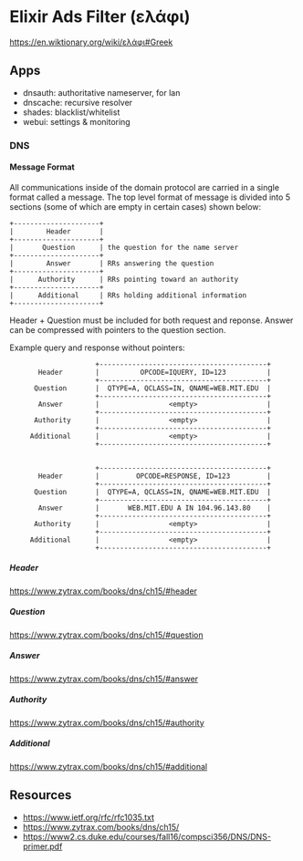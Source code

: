 # Elixir Ads Filter (ελάφι)

https://en.wiktionary.org/wiki/ελάφι#Greek


## Apps

- dnsauth: authoritative nameserver, for lan
- dnscache: recursive resolver
- shades: blacklist/whitelist
- webui: settings & monitoring

### DNS

#### Message Format

All communications inside of the domain protocol are carried in a single
format called a message.  The top level format of message is divided
into 5 sections (some of which are empty in certain cases) shown below:

    +---------------------+
    |        Header       |
    +---------------------+
    |       Question      | the question for the name server
    +---------------------+
    |        Answer       | RRs answering the question
    +---------------------+
    |      Authority      | RRs pointing toward an authority
    +---------------------+
    |      Additional     | RRs holding additional information
    +---------------------+


Header + Question must be included for both request and reponse. Answer can be compressed with pointers to the question section.

Example query and response without pointers:


                         +-----------------------------------------+
           Header        |          OPCODE=IQUERY, ID=123          |
                         +-----------------------------------------+
          Question       |  QTYPE=A, QCLASS=IN, QNAME=WEB.MIT.EDU  |
                         +-----------------------------------------+
           Answer        |                 <empty>                 |
                         +-----------------------------------------+
          Authority      |                 <empty>                 |
                         +-----------------------------------------+
         Additional      |                 <empty>                 |
                         +-----------------------------------------+


                         +-----------------------------------------+
           Header        |         OPCODE=RESPONSE, ID=123         |
                         +-----------------------------------------+
          Question       |  QTYPE=A, QCLASS=IN, QNAME=WEB.MIT.EDU  |
                         +-----------------------------------------+
           Answer        |       WEB.MIT.EDU A IN 104.96.143.80    |
                         +-----------------------------------------+
          Authority      |                 <empty>                 |
                         +-----------------------------------------+
         Additional      |                 <empty>                 |
                         +-----------------------------------------+                         

##### Header

https://www.zytrax.com/books/dns/ch15/#header

##### Question

https://www.zytrax.com/books/dns/ch15/#question

##### Answer

https://www.zytrax.com/books/dns/ch15/#answer

##### Authority

https://www.zytrax.com/books/dns/ch15/#authority

##### Additional

https://www.zytrax.com/books/dns/ch15/#additional

## Resources

- https://www.ietf.org/rfc/rfc1035.txt
- https://www.zytrax.com/books/dns/ch15/
- https://www2.cs.duke.edu/courses/fall16/compsci356/DNS/DNS-primer.pdf
